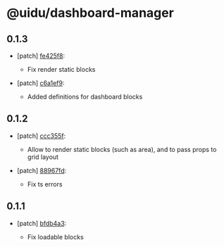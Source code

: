 # @uidu/dashboard-manager

## 0.1.3
- [patch] [fe425f8](https://github.org/uidu-org/guidu/commits/fe425f8):

  - Fix render static blocks
- [patch] [c6a1ef9](https://github.org/uidu-org/guidu/commits/c6a1ef9):

  - Added definitions for dashboard blocks

## 0.1.2
- [patch] [ccc355f](https://github.org/uidu-org/guidu/commits/ccc355f):

  - Allow to render static blocks (such as area), and to pass props to grid layout
- [patch] [88967fd](https://github.org/uidu-org/guidu/commits/88967fd):

  - Fix ts errors

## 0.1.1
- [patch] [bfdb4a3](https://github.org/uidu-org/guidu/commits/bfdb4a3):

  - Fix loadable blocks
